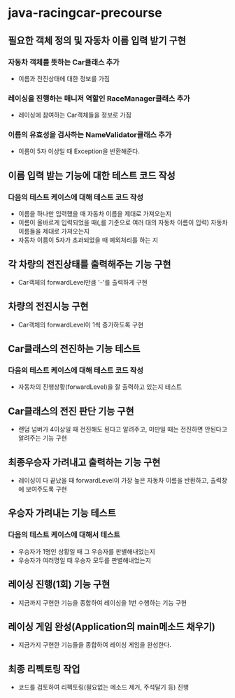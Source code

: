 # java-racingcar-precourse

## 필요한 객체 정의 및 자동차 이름 입력 받기 구현
### 자동차 객체를 뜻하는 Car클래스 추가
- 이름과 전진상태에 대한 정보를 가짐
### 레이싱을 진행하는 매니저 역할인 RaceManager클래스 추가
- 레이싱에 참여하는 Car객체들을 정보로 가짐
### 이름의 유효성을 검사하는 NameValidator클래스 추가
- 이름이 5자 이상일 때 Exception을 반환해준다.

## 이름 입력 받는 기능에 대한 테스트 코드 작성
### 다음의 테스트 케이스에 대해 테스트 코드 작성
- 이름을 하나만 입력했을 때 자동차 이름을 제대로 가져오는지
- 이름이 올바르게 입력되었을 때(,를 기준으로 여러 대의 자동차 이름이 입력) 자동차 이름들을 제대로 가져오는지
- 자동차 이름이 5자가 초과되었을 때 예외처리를 하는 지

## 각 차량의 전진상태를 출력해주는 기능 구현
- Car객체의 forwardLevel만큼 '-'를 출력하게 구현

## 차량의 전진시능 구현
- Car객체의 forwardLevel이 1씩 증가하도록 구현

## Car클래스의 전진하는 기능 테스트
### 다음의 테스트 케이스에 대해 테스트 코드 작성
- 자동차의 진행상황(forwardLevel)을 잘 출력하고 있는지 테스트

## Car클래스의 전진 판단 기능 구현
- 랜덤 넘버가 4이상일 때 전진해도 된다고 알려주고, 미만일 때는 전진하면 안된다고 알려주는 기능 구현

## 최종우승자 가려내고 출력하는 기능 구현
- 레이싱이 다 끝났을 때 forwardLevel이 가장 높은 자동차 이름을 반환하고, 출력창에 보여주도록 구현

## 우승자 가려내는 기능 테스트
### 다음의 테스트 케이스에 대해서 테스트
- 우승자가 1명인 상황일 때 그 우승자를 판별해내었는지
- 우승자가 여러명일 때 우승자 모두를 판별해내었는지

## 레이싱 진행(1회) 기능 구현
- 지금까지 구현한 기능을 종합하여 레이싱을 1번 수행하는 기능 구현

## 레이싱 게임 완성(Application의 main메소드 채우기)
- 지금가지 구현한 기능들을 종합하여 레이싱 게임을 완성한다.

## 최종 리펙토링 작업
- 코드를 검토하여 리펙토링(필요없는 메소드 제거, 주석달기 등) 진행